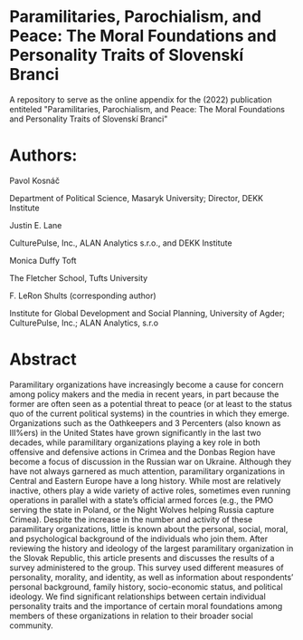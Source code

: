 # Paramilitaries, Parochialism, and Peace: The Moral Foundations and Personality Traits of Slovenskí Branci
A repository to serve as the online appendix for the (2022) publication entiteled "Paramilitaries, Parochialism, and Peace: The Moral Foundations and Personality Traits of Slovenskí Branci"
# Authors:
Pavol Kosnáč

Department of Political Science, Masaryk University; Director, DEKK Institute

Justin E. Lane

CulturePulse, Inc., ALAN Analytics s.r.o., and DEKK Institute

Monica Duffy Toft

The Fletcher School, Tufts University

F. LeRon Shults (corresponding author)

Institute for Global Development and Social Planning, University of Agder; CulturePulse, Inc.; ALAN Analytics, s.r.o

# Abstract
Paramilitary organizations have increasingly become a cause for concern among policy makers and the media in recent years, in part because the former are often seen as a potential threat to peace (or at least to the status quo of the current political systems) in the countries in which they emerge. Organizations such as the Oathkeepers and 3 Percenters (also known as III%ers) in the United States have grown significantly in the last two decades, while paramilitary organizations playing a key role in both offensive and defensive actions in Crimea and the Donbas Region have become a focus of discussion in the Russian war on Ukraine. Although they have not always garnered as much attention, paramilitary organizations in Central and Eastern Europe have a long history. While most are relatively inactive, others play a wide variety of active roles, sometimes even running operations in parallel with a state’s official armed forces (e.g., the PMO serving the state in Poland, or the Night Wolves helping Russia capture Crimea). Despite the increase in the number and activity of these paramilitary organizations, little is known about the personal, social, moral, and psychological background of the individuals who join them. After reviewing the history and ideology of the largest paramilitary organization in the Slovak Republic, this article presents and discusses the results of a survey administered to the group. This survey used different measures of personality, morality, and identity, as well as information about respondents’ personal background, family history, socio-economic status, and political ideology. We find significant relationships between certain individual personality traits and the importance of certain moral foundations among members of these organizations in relation to their broader social community.

